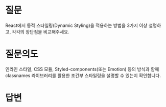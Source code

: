 # 질문
React에서 동적 스타일링(Dynamic Styling)을 적용하는 방법을 3가지 이상 설명하고, 각각의 장단점을 비교해주세요.

# 질문의도
인라인 스타일, CSS 모듈, Styled-components(또는 Emotion) 등의 방식과 함께 classnames 라이브러리를 활용한 조건부 스타일링을 설명할 수 있는지 확인합니다.

# 답변
